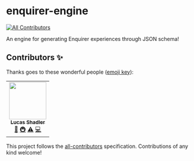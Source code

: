 # enquirer-engine
<!-- ALL-CONTRIBUTORS-BADGE:START - Do not remove or modify this section -->
[![All Contributors](https://img.shields.io/badge/all_contributors-1-orange.svg?style=flat-square)](#contributors-)
<!-- ALL-CONTRIBUTORS-BADGE:END -->
An engine for generating Enquirer experiences through JSON schema!

## Contributors ✨

Thanks goes to these wonderful people ([emoji key](https://allcontributors.org/docs/en/emoji-key)):

<!-- ALL-CONTRIBUTORS-LIST:START - Do not remove or modify this section -->
<!-- prettier-ignore-start -->
<!-- markdownlint-disable -->
<table>
  <tr>
    <td align="center"><a href="https://lshadler.github.io/"><img src="https://avatars.githubusercontent.com/u/23409677?v=4?s=100" width="100px;" alt=""/><br /><sub><b>Lucas Shadler</b></sub></a><br /><a href="https://github.com/sumwatshade/enquirer-engine/commits?author=sumwatshade" title="Documentation">📖</a> <a href="#infra-sumwatshade" title="Infrastructure (Hosting, Build-Tools, etc)">🚇</a> <a href="https://github.com/sumwatshade/enquirer-engine/commits?author=sumwatshade" title="Tests">⚠️</a> <a href="https://github.com/sumwatshade/enquirer-engine/commits?author=sumwatshade" title="Code">💻</a></td>
  </tr>
</table>

<!-- markdownlint-restore -->
<!-- prettier-ignore-end -->

<!-- ALL-CONTRIBUTORS-LIST:END -->

This project follows the [all-contributors](https://github.com/all-contributors/all-contributors) specification. Contributions of any kind welcome!
